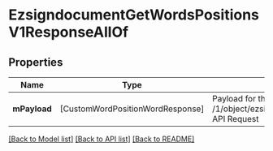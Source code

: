# EzsigndocumentGetWordsPositionsV1ResponseAllOf

## Properties
Name | Type | Description | Notes
------------ | ------------- | ------------- | -------------
**mPayload** | [CustomWordPositionWordResponse] | Payload for the /1/object/ezsigndocument/{pkiEzsigndocumentID}/getWordsPositions API Request | 

[[Back to Model list]](../README.md#documentation-for-models) [[Back to API list]](../README.md#documentation-for-api-endpoints) [[Back to README]](../README.md)


